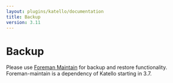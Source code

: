 ```yaml
---
layout: plugins/katello/documentation
title: Backup
version: 3.11
---
```


# Backup

Please use [Foreman Maintain](plugins/foreman_maintain/) for backup and restore functionality. Foreman-maintain is a dependency of Katello starting in 3.7.
